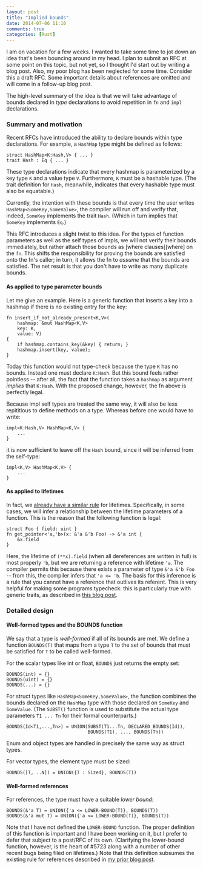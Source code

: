 ```yaml
---
layout: post
title: "Implied bounds"
date: 2014-07-06 11:10
comments: true
categories: [Rust]
---
```

I am on vacation for a few weeks. I wanted to take some time to jot
down an idea that's been bouncing around in my head. I plan to submit
an RFC at some point on this topic, but not yet, so I thought I'd
start out by writing a blog post. Also, my poor blog has been
neglected for some time. Consider this a draft RFC. Some important
details about references are omitted and will come in a follow-up blog
post.

The high-level summary of the idea is that we will take advantage of
bounds declared in *type* declarations to avoid repetition in `fn` and
`impl` declarations.

<!-- more -->

### Summary and motivation

Recent RFCs have introduced the ability to declare bounds within type
declarations. For example, a `HashMap` type might be defined as
follows:

    struct HashMap<K:Hash,V> { ... }
    trait Hash : Eq { ... }

These type declarations indicate that every hashmap is parameterized
by a key type `K` and a value type `V`. Furthermore, `K` must be a
hashable type. (The trait definition for `Hash`, meanwhile, indicates
that every hashable type must also be equatable.)

Currently, the intention with these bounds is that every time the user
writes `HashMap<SomeKey,SomeValue>`, the compiler will run off and
verify that, indeed, `SomeKey` implements the trait `Hash`. (Which in
turn implies that `SomeKey` implements `Eq`.)

This RFC introduces a slight twist to this idea. For the types of
function parameters as well as the self types of impls, we will not
verify their bounds immediately, but rather attach those bounds as
[where clauses][where] on the `fn`. This shifts the responsibility for
proving the bounds are satisfied onto the fn's caller; in turn, it
allows the fn to *assume* that the bounds are satisfied. The net
result is that you don't have to write as many duplicate bounds.

#### As applied to type parameter bounds    
    
Let me give an example. Here is a generic function that inserts a key
into a hashmap if there is no existing entry for the key:

    fn insert_if_not_already_present<K,V>(
        hashmap: &mut HashMap<K,V>
        key: K,
        value: V)
    {
        if hashmap.contains_key(&key) { return; }
        hashmap.insert(key, value);
    }
    
Today this function would not type-check because the type `K` has no
bounds. Instead one must declare `K:Hash`. But this bound feels rather
pointless -- after all, the fact that the function takes a `hashmap`
as argument *implies* that `K:Hash`. With the proposed change,
however, the fn above is perfectly legal.

Because impl self types are treated the same way, it will also be less
repititious to define methods on a type. Whereas before one would
have to write:

    impl<K:Hash,V> HashMap<K,V> {
        ...
    }
    
it is now sufficient to leave off the `Hash` bound, since it will be
inferred from the self-type:

    impl<K,V> HashMap<K,V> {
        ...
    }
    
#### As applied to lifetimes    

In fact, we [already have a similar rule][lt] for
lifetimes. Specifically, in some cases, we will infer a relationship
between the lifetime parameters of a function. This is the reason that
the following function is legal:

    struct Foo { field: uint }
    fn get_pointer<'a,'b>(x: &'a &'b Foo) -> &'a int {
        &x.field
    }

Here, the lifetime of `(**x).field` (when all dereferences are written
in full) is most properly `'b`, but we are returning a reference with
lifetime `'a`. The compiler permits this because there exists a
parameter of type `&'a &'b Foo` -- from this, the compiler infers that
`'a <= 'b`. The basis for this inference is a rule that you cannot
have a reference that outlives its referent. This is very helpful for
making some programs typecheck: this is particularly true with generic
traits, as described in [this blog post][lt].

### Detailed design

#### Well-formed types and the BOUNDS function

We say that a type is *well-formed* if all of its bounds are met.  We
define a function `BOUNDS(T)` that maps from a type `T` to the set of
bounds that must be satisfied for `T` to be called well-formed.

For the scalar types like int or float, `BOUNDS` just returns the
empty set:

    BOUNDS(int) = {}
    BOUNDS(uint) = {}
    BOUNDS(...) = {}
    
For struct types like `HashMap<SomeKey,SomeValue>`, the function
combines the bounds declared on the `HashMap` type with those declared
on `SomeKey` and `SomeValue`. (The `SUBST()` function is used to
substitute the actual type parameters `T1 ... Tn` for their formal
counterparts.)
    
    BOUNDS(Id<T1,...,Tn>) = UNION(SUBST(T1...Tn, DECLARED_BOUNDS(Id)),
                                  BOUNDS(T1), ..., BOUNDS(Tn))

Enum and object types are handled in precisely the same way as struct
types.

For vector types, the element type must be sized:

    BOUNDS([T, ..N]) = UNION({T : Sized}, BOUNDS(T))

#### Well-formed references

For references, the type must have a suitable *lower bound*:

    BOUNDS(&'a T) = UNION({'a <= LOWER-BOUND(T)}, BOUNDS(T))
    BOUNDS(&'a mut T) = UNION({'a <= LOWER-BOUND(T)}, BOUNDS(T))

Note that I have not defined the `LOWER-BOUND` function. The proper
definition of this function is important and I have been working on
it, but I prefer to defer that subject to a post/RFC of its own.
(Clarifying the lower-bound function, however, is the heart of #5723
along with a number of other recent bugs being filed on lifetimes.)
Note that this definition subsumes the existing rule for references
described in [my prior blog post][lt].



[lt]: http://smallcultfollowing.com/babysteps/blog/2013/04/04/nested-lifetimes/
